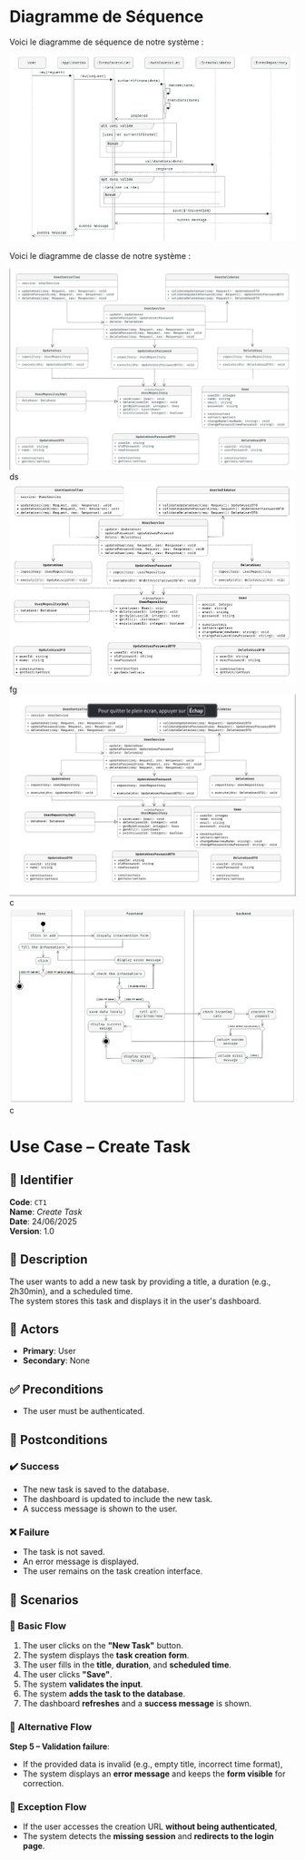     
# Diagramme de Séquence

Voici le diagramme de séquence de notre système :

![Diagramme de Séquence](./sequence.png)

Voici le diagramme de classe de notre système :


![Diagramme de Séquence](./class.png)
ds
![Diagramme de Séquence](./c.png)
fg
![Diagramme de Séquence](./cc.png)
c 
![Diagramme de Séquence](./ccc.png)
c 
# Use Case – Create Task

## 📄 Identifier
**Code**: `CT1`  
**Name**: *Create Task*  
**Date**: 24/06/2025  
**Version**: 1.0  

## 🎯 Description
The user wants to add a new task by providing a title, a duration (e.g., 2h30min), and a scheduled time.  
The system stores this task and displays it in the user's dashboard.

## 👤 Actors
- **Primary**: User  
- **Secondary**: None

## ✅ Preconditions
- The user must be authenticated.

## 🎯 Postconditions

### ✔️ Success
- The new task is saved to the database.  
- The dashboard is updated to include the new task.  
- A success message is shown to the user.

### ❌ Failure
- The task is not saved.  
- An error message is displayed.  
- The user remains on the task creation interface.

## 🔁 Scenarios

### 🔹 Basic Flow
1. The user clicks on the **"New Task"** button.  
2. The system displays the **task creation form**.  
3. The user fills in the **title**, **duration**, and **scheduled time**.  
4. The user clicks **"Save"**.  
5. The system **validates the input**.  
6. The system **adds the task to the database**.  
7. The dashboard **refreshes** and a **success message** is shown.

### 🔸 Alternative Flow
**Step 5 – Validation failure**:  
- If the provided data is invalid (e.g., empty title, incorrect time format),  
- The system displays an **error message** and keeps the **form visible** for correction.

### 🔻 Exception Flow
- If the user accesses the creation URL **without being authenticated**,  
- The system detects the **missing session** and **redirects to the login page**.

